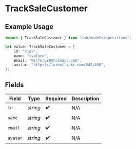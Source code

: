 # TrackSaleCustomer

## Example Usage

```typescript
import { TrackSaleCustomer } from "dub/models/operations";

let value: TrackSaleCustomer = {
    id: "<id>",
    name: "<value>",
    email: "Wilford29@hotmail.com",
    avatar: "https://loremflickr.com/640/480",
};
```

## Fields

| Field              | Type               | Required           | Description        |
| ------------------ | ------------------ | ------------------ | ------------------ |
| `id`               | *string*           | :heavy_check_mark: | N/A                |
| `name`             | *string*           | :heavy_check_mark: | N/A                |
| `email`            | *string*           | :heavy_check_mark: | N/A                |
| `avatar`           | *string*           | :heavy_check_mark: | N/A                |